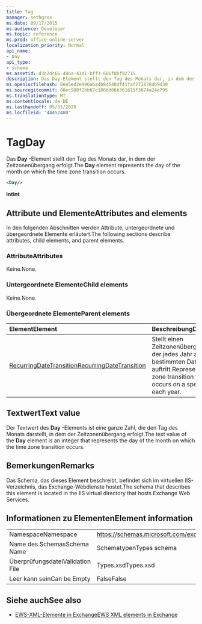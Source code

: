 ```yaml
---
title: Tag
manager: sethgros
ms.date: 09/17/2015
ms.audience: Developer
ms.topic: reference
ms.prod: office-online-server
localization_priority: Normal
api_name:
- Day
api_type:
- schema
ms.assetid: d3b2dc66-486a-41d1-bff3-606f0bf92715
description: Das Day-Element stellt den Tag des Monats dar, in dem der Zeitzonenübergang erfolgt.
ms.openlocfilehash: 8ee5ed2e996a6a4b84648df41faf2718784b9d30
ms.sourcegitcommit: 88ec988f2bb67c1866d06b361615f3674a24e795
ms.translationtype: MT
ms.contentlocale: de-DE
ms.lasthandoff: 05/31/2020
ms.locfileid: "44457480"
---
```

# <a name="day"></a><span data-ttu-id="969a7-103">Tag</span><span class="sxs-lookup"><span data-stu-id="969a7-103">Day</span></span>

<span data-ttu-id="969a7-104">Das **Day** -Element stellt den Tag des Monats dar, in dem der Zeitzonenübergang erfolgt.</span><span class="sxs-lookup"><span data-stu-id="969a7-104">The **Day** element represents the day of the month on which the time zone transition occurs.</span></span> 
  
```xml
<Day/>
```

<span data-ttu-id="969a7-105">**int**</span><span class="sxs-lookup"><span data-stu-id="969a7-105">**int**</span></span>

## <a name="attributes-and-elements"></a><span data-ttu-id="969a7-106">Attribute und Elemente</span><span class="sxs-lookup"><span data-stu-id="969a7-106">Attributes and elements</span></span>

<span data-ttu-id="969a7-107">In den folgenden Abschnitten werden Attribute, untergeordnete und übergeordnete Elemente erläutert.</span><span class="sxs-lookup"><span data-stu-id="969a7-107">The following sections describe attributes, child elements, and parent elements.</span></span>
  
### <a name="attributes"></a><span data-ttu-id="969a7-108">Attribute</span><span class="sxs-lookup"><span data-stu-id="969a7-108">Attributes</span></span>

<span data-ttu-id="969a7-109">Keine.</span><span class="sxs-lookup"><span data-stu-id="969a7-109">None.</span></span>
  
### <a name="child-elements"></a><span data-ttu-id="969a7-110">Untergeordnete Elemente</span><span class="sxs-lookup"><span data-stu-id="969a7-110">Child elements</span></span>

<span data-ttu-id="969a7-111">Keine.</span><span class="sxs-lookup"><span data-stu-id="969a7-111">None.</span></span>
  
### <a name="parent-elements"></a><span data-ttu-id="969a7-112">Übergeordnete Elemente</span><span class="sxs-lookup"><span data-stu-id="969a7-112">Parent elements</span></span>

|<span data-ttu-id="969a7-113">**Element**</span><span class="sxs-lookup"><span data-stu-id="969a7-113">**Element**</span></span>|<span data-ttu-id="969a7-114">**Beschreibung**</span><span class="sxs-lookup"><span data-stu-id="969a7-114">**Description**</span></span>|
|:-----|:-----|
|[<span data-ttu-id="969a7-115">RecurringDateTransition</span><span class="sxs-lookup"><span data-stu-id="969a7-115">RecurringDateTransition</span></span>](recurringdatetransition.md) <br/> |<span data-ttu-id="969a7-116">Stellt einen Zeitzonenübergang dar, der jedes Jahr an einem bestimmten Datum auftritt.</span><span class="sxs-lookup"><span data-stu-id="969a7-116">Represents a time zone transition that occurs on a specific date each year.</span></span>  <br/> |
   
## <a name="text-value"></a><span data-ttu-id="969a7-117">Textwert</span><span class="sxs-lookup"><span data-stu-id="969a7-117">Text value</span></span>

<span data-ttu-id="969a7-118">Der Textwert des **Day** -Elements ist eine ganze Zahl, die den Tag des Monats darstellt, in dem der Zeitzonenübergang erfolgt.</span><span class="sxs-lookup"><span data-stu-id="969a7-118">The text value of the **Day** element is an integer that represents the day of the month on which the time zone transition occurs.</span></span> 
  
## <a name="remarks"></a><span data-ttu-id="969a7-119">Bemerkungen</span><span class="sxs-lookup"><span data-stu-id="969a7-119">Remarks</span></span>

<span data-ttu-id="969a7-120">Das Schema, das dieses Element beschreibt, befindet sich im virtuellen IIS-Verzeichnis, das Exchange-Webdienste hostet.</span><span class="sxs-lookup"><span data-stu-id="969a7-120">The schema that describes this element is located in the IIS virtual directory that hosts Exchange Web Services.</span></span>
  
## <a name="element-information"></a><span data-ttu-id="969a7-121">Informationen zu Elementen</span><span class="sxs-lookup"><span data-stu-id="969a7-121">Element information</span></span>

|||
|:-----|:-----|
|<span data-ttu-id="969a7-122">Namespace</span><span class="sxs-lookup"><span data-stu-id="969a7-122">Namespace</span></span>  <br/> |https://schemas.microsoft.com/exchange/services/2006/types  <br/> |
|<span data-ttu-id="969a7-123">Name des Schemas</span><span class="sxs-lookup"><span data-stu-id="969a7-123">Schema Name</span></span>  <br/> |<span data-ttu-id="969a7-124">Schematypen</span><span class="sxs-lookup"><span data-stu-id="969a7-124">Types schema</span></span>  <br/> |
|<span data-ttu-id="969a7-125">Überprüfungsdatei</span><span class="sxs-lookup"><span data-stu-id="969a7-125">Validation File</span></span>  <br/> |<span data-ttu-id="969a7-126">Types.xsd</span><span class="sxs-lookup"><span data-stu-id="969a7-126">Types.xsd</span></span>  <br/> |
|<span data-ttu-id="969a7-127">Leer kann sein</span><span class="sxs-lookup"><span data-stu-id="969a7-127">Can be Empty</span></span>  <br/> |<span data-ttu-id="969a7-128">False</span><span class="sxs-lookup"><span data-stu-id="969a7-128">False</span></span>  <br/> |
   
## <a name="see-also"></a><span data-ttu-id="969a7-129">Siehe auch</span><span class="sxs-lookup"><span data-stu-id="969a7-129">See also</span></span>

- [<span data-ttu-id="969a7-130">EWS-XML-Elemente in Exchange</span><span class="sxs-lookup"><span data-stu-id="969a7-130">EWS XML elements in Exchange</span></span>](ews-xml-elements-in-exchange.md)

